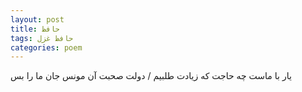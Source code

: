 ```yaml
---
layout: post
title: حافظ
tags: حافظ غزل
categories: poem
---
```


یار با ماست چه حاجت که زیادت طلبیم / دولت صحبت آن مونس جان ما را بس